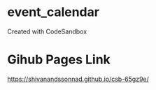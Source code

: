 # event_calendar
Created with CodeSandbox

# Gihub Pages Link
https://shivanandssonnad.github.io/csb-65gz9e/